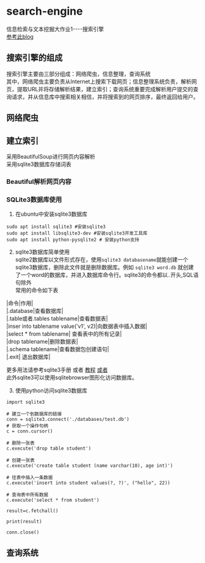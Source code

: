 # search-engine
信息检索与文本挖掘大作业1----搜索引擎  
[参考此blog](https://blog.csdn.net/ryinlovec/article/details/53547233)

## 搜索引擎的组成
搜索引擎主要由三部分组成：网络爬虫，信息整理，查询系统  
其中，网络爬虫主要负责从Internet上搜索下载网页；信息整理系统负责，解析网页，提取URL并将存储解析结果，建立索引；查询系统重要完成解析用户提交的查询请求，并从信息库中搜索相关相信，并将搜索到的网页排序，最终返回给用户。

## 网络爬虫

## 建立索引

采用BeautifulSoup进行网页内容解析  
采用sqlite3数据库存储词表 

### Beautiful解析网页内容  

### SQLite3数据库使用  
1. 在ubuntu中安装sqlite3数据库
```shell
sudo apt install sqlite3 #安装sqlite3
sudo apt install libsqlite3-dev #安装sqlite3开发工具库
sudo apt install python-pysqlite2 # 安装python支持
```

2. sqlite3数据库简单使用  
sqlite2数据库以文件形式存在，使用`sqlite3 databasename`就能创建一个sqlite3数据库，删除此文件就是删除数据库。例如 `sqlite3 word.db` 就创建了一个word的数据库，并进入数据库命令行。sqlite3的命令都以`.`开头,SQL语句除外    
常用的命令如下表  

|命令|作用|  
|.database|查看数据库|  
|.table或者.tables tablename|查看数据表|  
|inser into tablename value('v1', v2)|向数据表中插入数据|  
|select * from tablename| 查看表中的所有记录|  
|drop tablename|删除数据表|  
|.schema tablename|查看数据包创建语句|  
|.exit| 退出数据库|  

更多用法请参考sqlite3手册 或者 [教程](https://blog.csdn.net/ALDRIDGE1/article/details/17025529)  [或者](http://www.runoob.com/sqlite/sqlite-tutorial.html)  
此外sqlite3可以使用sqlitebrowser图形化访问数据库。  



3. 使用python访问sqlite3数据库  

```python3
import sqlite3

# 建立一个到数据库的链接
conn = sqlite3.connect('./databases/test.db')
# 获取一个操作句柄  
c = conn.cursor()

# 删除一张表
c.execute('drop table student')

# 创建一张表
c.execute('create table student (name varchar(10), age int)')

# 往表中插入一条数据
c.execute('insert into student values(?, ?)', ("hello", 22))

# 查询表中所有数据 
c.execute('select * from student')

result=c.fetchall()

print(result)

conn.close()
```


## 查询系统




